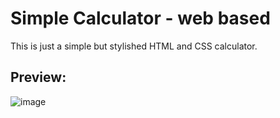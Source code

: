 # Simple Calculator - web based

This is just a simple but stylished HTML and CSS calculator.

## Preview:

![image](https://github.com/remuscordea/simple-calculator/assets/122056553/b464633e-0dfa-4bc7-8b01-9d3172ab2c27)

